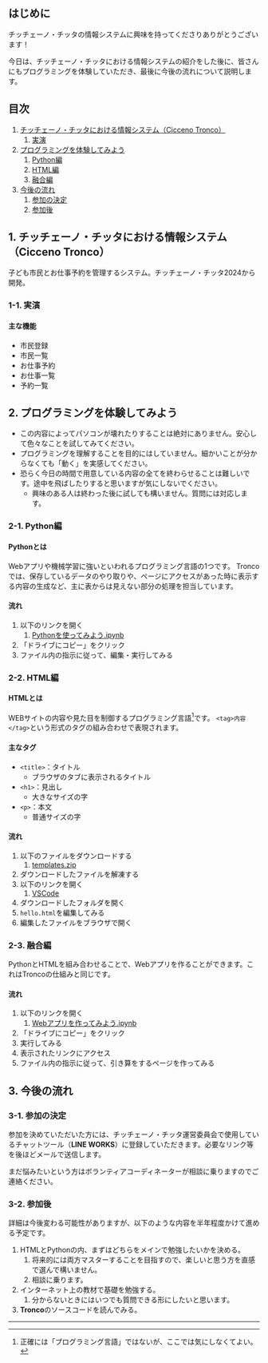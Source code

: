 ## はじめに

チッチェーノ・チッタの情報システムに興味を持ってくださりありがとうございます！

今日は、チッチェーノ・チッタにおける情報システムの紹介をした後に、皆さんにもプログラミングを体験していただき、最後に今後の流れについて説明します。

## 目次

1. [チッチェーノ・チッタにおける情報システム（Cicceno Tronco）](#1.%20チッチェーノ・チッタにおける情報システム（Cicceno%20Tronco）)
	1. [実演](#1-1.%20実演)
2. [プログラミングを体験してみよう](#2.%20プログラミングを体験してみよう)
	1. [Python編](#2-1.%20Python編)
	2. [HTML編](#2-2.%20HTML編)
	3. [融合編](#2-3.%20融合編)
3. [今後の流れ](#3.%20今後の流れ)
	1. [参加の決定](#3-1.%20参加の決定)
	2. [参加後](#3-2.%20参加後)

## 1. チッチェーノ・チッタにおける情報システム（Cicceno Tronco）

子ども市民とお仕事予約を管理するシステム。チッチェーノ・チッタ2024から開発。

### 1-1. 実演

#### 主な機能

- 市民登録
- 市民一覧
- お仕事予約
- お仕事一覧
- 予約一覧

## 2. プログラミングを体験してみよう

- この内容によってパソコンが壊れたりすることは絶対にありません。安心して色々なことを試してみてください。
- プログラミングを理解することを目的にはしていません。細かいことが分からなくても「動く」を実感してください。
- 恐らく今日の時間で用意している内容の全てを終わらせることは難しいです。途中を飛ばしたりすると思いますが気にしないでください。
	- 興味のある人は終わった後に試しても構いません。質問には対応します。

### 2-1. Python編

#### Pythonとは

Webアプリや機械学習に強いといわれるプログラミング言語の1つです。
Troncoでは、保存しているデータのやり取りや、ページにアクセスがあった時に表示する内容の生成など、主に表からは見えない部分の処理を担当しています。

#### 流れ

1. 以下のリンクを開く
	1. [Pythonを使ってみよう.ipynb](https://colab.research.google.com/github/Cicceno-Citta/starter/blob/main/2026/説明会&体験会/資料/Pythonを使ってみよう.ipynb)
2. 「ドライブにコピー」をクリック
3. ファイル内の指示に従って、編集・実行してみる

### 2-2. HTML編

#### HTMLとは

WEBサイトの内容や見た目を制御するプログラミング言語[^1]です。
`<tag>内容</tag>`という形式のタグの組み合わせで表現されます。

#### 主なタグ

- `<title>`：タイトル
	- ブラウザのタブに表示されるタイトル
- `<h1>`：見出し
	- 大きなサイズの字
- `<p>`：本文
	- 普通サイズの字

#### 流れ

1. 以下のファイルをダウンロードする
	1. [templates.zip](./資料/templates.zip)
2. ダウンロードしたファイルを解凍する
3. 以下のリンクを開く
	1. [VSCode](https://vscode.dev)
4. ダウンロードしたフォルダを開く
5. `hello.html`を編集してみる
6. 編集したファイルをブラウザで開く

### 2-3. 融合編

PythonとHTMLを組み合わせることで、Webアプリを作ることができます。これはTroncoの仕組みと同じです。

#### 流れ

1. 以下のリンクを開く
	1. [Webアプリを作ってみよう.ipynb](https://colab.research.google.com/github/Cicceno-Citta/starter/blob/main/2026/説明会&体験会/資料/Webアプリを作ってみよう.ipynb)
2. 「ドライブにコピー」をクリック
3. 実行してみる
4. 表示されたリンクにアクセス
5. ファイル内の指示に従って、引き算をするページを作ってみる

## 3. 今後の流れ

### 3-1. 参加の決定

参加を決めていただいた方には、チッチェーノ・チッタ運営委員会で使用しているチャットツール（**LINE WORKS**）に登録していただきます。必要なリンク等を後ほどメールで送信します。

まだ悩みたいという方はボランティアコーディネーターが相談に乗りますのでご連絡ください。

### 3-2. 参加後

詳細は今後変わる可能性がありますが、以下のような内容を半年程度かけて進める予定です。

1. HTMLとPythonの内、まずはどちらをメインで勉強したいかを決める。
	1. 将来的には両方マスターすることを目指すので、楽しいと思う方を直感で選んで構いません。
	2. 相談に乗ります。
2. インターネット上の教材で基礎を勉強する。
	1. 分からないときにはいつでも質問できる形にしたいと思います。
3. **Tronco**のソースコードを読んでみる。

---

[^1]: 正確には「プログラミング言語」ではないが、ここでは気にしなくてよい。
